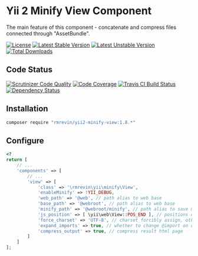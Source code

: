 Yii 2 Minify View Component
===========================

The main feature of this component - concatenate and compress files 
connected through "AssetBundle".

[![License](https://poser.pugx.org/rmrevin/yii2-minify-view/license.svg)](https://packagist.org/packages/rmrevin/yii2-minify-view)
[![Latest Stable Version](https://poser.pugx.org/rmrevin/yii2-minify-view/v/stable.svg)](https://packagist.org/packages/rmrevin/yii2-minify-view)
[![Latest Unstable Version](https://poser.pugx.org/rmrevin/yii2-minify-view/v/unstable.svg)](https://packagist.org/packages/rmrevin/yii2-minify-view)
[![Total Downloads](https://poser.pugx.org/rmrevin/yii2-minify-view/downloads.svg)](https://packagist.org/packages/rmrevin/yii2-minify-view)

Code Status
-----------
[![Scrutinizer Code Quality](https://scrutinizer-ci.com/g/rmrevin/yii2-minify-view/badges/quality-score.png?b=master)](https://scrutinizer-ci.com/g/rmrevin/yii2-minify-view/?branch=master)
[![Code Coverage](https://scrutinizer-ci.com/g/rmrevin/yii2-minify-view/badges/coverage.png?b=master)](https://scrutinizer-ci.com/g/rmrevin/yii2-minify-view/?branch=master)
[![Travis CI Build Status](https://travis-ci.org/rmrevin/yii2-minify-view.svg)](https://travis-ci.org/rmrevin/yii2-minify-view)
[![Dependency Status](https://www.versioneye.com/user/projects/54119b4b9e1622a6510000e1/badge.svg)](https://www.versioneye.com/user/projects/54119b4b9e1622a6510000e1)

Installation
------------
```bash
composer require "rmrevin/yii2-minify-view:1.8.*"
```

Configure
---------
```php
<?
return [
	// ...
	'components' => [
		// ...
		'view' => [
			'class' => '\rmrevin\yii\minify\View',
			'enableMinify' => !YII_DEBUG,
			'web_path' => '@web', // path alias to web base
			'base_path' => '@webroot', // path alias to web base
			'minify_path' => '@webroot/minify', // path alias to save minify result
			'js_position' => [ \yii\web\View::POS_END ], // positions of js files to be minified
			'force_charset' => 'UTF-8', // charset forcibly assign, otherwise will use all of the files found charset
			'expand_imports' => true, // whether to change @import on content
			'compress_output' => true, // compress result html page
		]
	]
];
```
